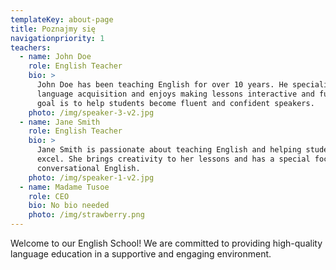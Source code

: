 ```yaml
---
templateKey: about-page
title: Poznajmy się
navigationpriority: 1
teachers:
  - name: John Doe
    role: English Teacher
    bio: >
      John Doe has been teaching English for over 10 years. He specializes in
      language acquisition and enjoys making lessons interactive and fun. His
      goal is to help students become fluent and confident speakers.
    photo: /img/speaker-3-v2.jpg
  - name: Jane Smith
    role: English Teacher
    bio: >
      Jane Smith is passionate about teaching English and helping students
      excel. She brings creativity to her lessons and has a special focus on
      conversational English.
    photo: /img/speaker-1-v2.jpg
  - name: Madame Tusoe
    role: CEO
    bio: No bio needed
    photo: /img/strawberry.png
---
```


Welcome to our English School! We are committed to providing high-quality language education in a supportive and engaging environment.
